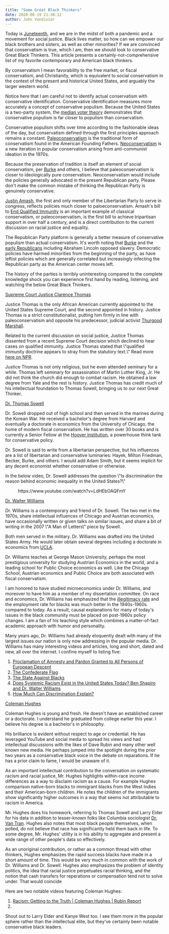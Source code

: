 ```yaml
---
title: "Some Great Black Thinkers"
date: 2020-06-19 21:38:12
author: John Vandivier
---
```




<!-- wp:paragraph -->
<p>Today is <a href=\"https://en.wikipedia.org/w/index.php?title=Juneteenth&amp;oldid=963368248\">Juneteenth</a>, and we are in the midst of both a pandemic and a movement for social justice. Black lives matter, so how can we empower our black brothers and sisters, as well as other minorities? If we are convinced that conservatism is true, which I am, then we should look to conservative Great Black Thinkers. This article presents a certainly-not-comprehensive list of my favorite contemporary and American black thinkers.</p>
<!-- /wp:paragraph -->

<!-- wp:paragraph -->
<p>By conservatism I mean favorability to the free market, or fiscal conservatism, and Christianity, which is equivalent to social conservatism in the context of the present and historical United States, and arguably the larger western world.</p>
<!-- /wp:paragraph -->

<!-- wp:paragraph -->
<p>Notice here that I am careful not to identify actual conservatism with conservative identification. Conservative identification measures more accurately a concept of conservative populism. Because the United States is a two-party system, the <a href=\"https://en.wikipedia.org/w/index.php?title=Median_voter_theorem&amp;oldid=950251243\">median voter theory</a> demonstrates that conservative populism is far closer to populism than conservatism.</p>
<!-- /wp:paragraph -->

<!-- wp:paragraph -->
<p>Conservative populism shifts over time according to the fashionable ideas of the day, but conservatism defined through the first principles approach remains a constant. <a href=\"https://en.wikipedia.org/w/index.php?title=Paleoconservatism&amp;oldid=963188306\">Paleoconservatism</a> is the traditional form of conservatism found in the American Founding Fathers. <a href=\"https://en.wikipedia.org/w/index.php?title=Neoconservatism&amp;oldid=962155416\">Neoconservatism</a> is a new iteration in popular conservatism arising from anti-communist ideation in the 1970s.</p>
<!-- /wp:paragraph -->

<!-- wp:paragraph -->
<p>Because the preservation of tradition is itself an element of social conservatism, per <a href=\"https://en.wikipedia.org/w/index.php?title=Edmund_Burke&amp;oldid=963156201\">Burke</a> and others, I believe that paleoconservatism is closer to ideologically pure conservatism. Neoconservatism would include the policies generally advocated in the present Republican party. Please don't make the common mistake of thinking the Republican Party is genuinely conservative.</p>
<!-- /wp:paragraph -->

<!-- wp:paragraph -->
<p><a href=\"https://en.wikipedia.org/w/index.php?title=Justin_Amash&amp;oldid=963164873#Libertarian_(2020%E2%80%93present)\">Justin Amash</a>, the first and only member of the Libertarian Party to serve in congress, reflects policies much closer to paloeconservatism. Amash's bill to <a href=\"https://en.wikipedia.org/w/index.php?title=Ending_Qualified_Immunity_Act&amp;oldid=963164646\">End Qualified Immunity</a> is an important example of classical conservatism, or paleoconservatism, is the first bill to achieve tripartisan support in over half a century, and is a direct contribution to the current discussion on racial justice and equality.</p>
<!-- /wp:paragraph -->

<!-- wp:paragraph -->
<p>The Republican Party platform is generally a better measure of conservative populism than actual conservatism. It's worth noting that <a href=\"https://en.wikipedia.org/w/index.php?title=Edmund_Burke&amp;oldid=963156201#Conservative_Opposition_to_the_slave_trade\">Burke</a> and the <a href=\"https://en.wikipedia.org/w/index.php?title=African_Americans_in_the_United_States_Congress&amp;oldid=962327728\">early Republicans</a> including Abraham Lincoln opposed slavery. Democratic policies have harmed minorities from the beginning of the party, as have leftist policies which are generally correlated but increasingly infecting the Republican party as the American center moves left.</p>
<!-- /wp:paragraph -->

<!-- wp:paragraph -->
<p>The history of the parties is terribly uninteresting compared to the complete knowledge shock you can experience first hand by reading, listening, and watching the below Great Black Thinkers.</p>
<!-- /wp:paragraph -->

<!-- wp:paragraph -->
<p><a href=\"https://en.wikipedia.org/w/index.php?title=Clarence_Thomas&amp;oldid=963143241\">Supreme Court Justice Clarence Thomas</a> </p>
<!-- /wp:paragraph -->

<!-- wp:paragraph -->
<p>Justice Thomas is the only African American currently appointed to the United States Supreme Court, and the second appointed in history. Justice Thomas is a strict constitutionalist, putting him firmly in line with paleoconservatism and opposite his predecessor, judicial activist <a href=\"https://en.wikipedia.org/w/index.php?title=Thurgood_Marshall&amp;oldid=962182989\">Thurgood Marshall</a>.</p>
<!-- /wp:paragraph -->

<!-- wp:paragraph -->
<p>Related to the current discussion on social justice, Justice Thomas dissented from a recent Supreme Court decision which declined to hear cases on qualified immunity. Justice Thomas stated that \"qualified immunity doctrine appears to stray from the statutory text.\" Read more <a href=\"https://www.npr.org/2020/06/15/876853817/supreme-court-will-not-re-examine-doctrine-that-shields-police-in-misconduct-sui\">here on NPR</a>.</p>
<!-- /wp:paragraph -->

<!-- wp:paragraph -->
<p>Justice Thomas is not only religious, but he even attended seminary for a while. Thomas left seminary for assassination of Martin Luther King, Jr. He did not think the church did enough to combat racism. He obtained a law degree from Yale and the rest is history. Justice Thomas has credit much of his intellectual foundation to Thomas Sowell, bringing us to our next Great Thinker.</p>
<!-- /wp:paragraph -->

<!-- wp:paragraph -->
<p><a href=\"https://en.wikipedia.org/w/index.php?title=Thomas_Sowell&amp;oldid=962960541\">Dr. Thomas Sowell</a></p>
<!-- /wp:paragraph -->

<!-- wp:paragraph -->
<p>Dr. Sowell dropped out of high school and then served in the marines during the Korean War. He received a bachelor's degree from Harvard and eventually a doctorate in economics from the University of Chicago, the home of modern fiscal conservatism. He has written over 30 books and is currently a Senior Fellow at the <a href=\"https://en.wikipedia.org/w/index.php?title=Hoover_Institution&amp;oldid=962902568\">Hoover Institution</a>, a powerhouse think tank for conservative policy.</p>
<!-- /wp:paragraph -->

<!-- wp:paragraph -->
<p>Dr. Sowell is said to write from a libertarian perspective, but his influences are a list of libertarian and conservative luminaries: Hayek, Milton Friedman, Becker, Burke, and others. I would add Adam Smith, but it seems implicit for any decent economist whether conservative or otherwise.</p>
<!-- /wp:paragraph -->

<!-- wp:paragraph -->
<p>In the below video, Dr. Sowell addresses the question \"Is discrimination the reason behind economic inequality in the United States?\"</p>
<!-- /wp:paragraph -->

<!-- wp:core-embed/youtube {\"url\":\"https://www.youtube.com/watch?v=LdHEbOAQFmY\",\"type\":\"video\",\"providerNameSlug\":\"youtube\",\"className\":\"wp-embed-aspect-16-9 wp-has-aspect-ratio\"} -->
<figure class=\"wp-block-embed-youtube wp-block-embed is-type-video is-provider-youtube wp-embed-aspect-16-9 wp-has-aspect-ratio\"><div class=\"wp-block-embed__wrapper\">
https://www.youtube.com/watch?v=LdHEbOAQFmY
</div></figure>
<!-- /wp:core-embed/youtube -->

<!-- wp:paragraph -->
<p><a href=\"https://en.wikipedia.org/w/index.php?title=Walter_E._Williams&amp;oldid=963107906\">Dr. Walter Williams</a></p>
<!-- /wp:paragraph -->

<!-- wp:paragraph -->
<p>Dr. Williams is a contemporary and friend of Dr. Sowell. The two met in the 1970s, share intellectual influences of Chicago and Austrian economics, have occasionally written or given talks on similar issues, and share a bit of writing in the 2007 \"A Man of Letters\" piece by Sowell.</p>
<!-- /wp:paragraph -->

<!-- wp:paragraph -->
<p>Both men served in the military. Dr. Williams was drafted into the United States Army. He would later obtain several degrees including a doctorate in economics from <a href=\"https://en.wikipedia.org/w/index.php?title=University_of_California,_Los_Angeles&amp;oldid=963306545\">UCLA</a>.</p>
<!-- /wp:paragraph -->

<!-- wp:paragraph -->
<p>Dr. Williams teaches at George Mason University, perhaps the most prestigious university for studying Austrian Economics in the world, and a leading school for Public Choice economics as well. Like the Chicago School, Austrian economics and Public Choice are both associated with fiscal conservatism.</p>
<!-- /wp:paragraph -->

<!-- wp:paragraph -->
<p>I am honored to have studied microeconomics under Dr. Williams, and moreover to have him as a member of my dissertation committee. On race and economics, Dr. Williams has emphasized that the <a href=\"http://www.ceousa.org/issues/1354-percentage-of-births-to-unmarried-women\">illegitimacy rate</a> and the employment rate for blacks was much better in the 1940s-1960s compared to today. As a result, causal explanations for many of today's issues in the black community must be placed on post-1960s policy changes. I am a fan of his teaching style which combines a matter-of-fact academic approach with humor and personality.</p>
<!-- /wp:paragraph -->

<!-- wp:paragraph -->
<p>Many years ago, Dr. Williams had already eloquently dealt with many of the largest issues our nation is only now addressing in the popular media. Dr. Williams has many interesting videos and articles, long and short, dated and new, all over the internet. I confine myself to listing five:</p>
<!-- /wp:paragraph -->

<!-- wp:list {\"ordered\":true} -->
<ol><li><a href=\"http://walterewilliams.com/WalterWilliamsAmnestyProclamation.pdf\">Proclamation of Amnesty and Pardon Granted to All Persons of European Descent</a></li><li><a href=\"https://www.youtube.com/watch?v=Wq_serzVQbU&amp;t=119\">The Confederate Flag</a></li><li><a href=\"https://www.youtube.com/watch?v=85OIBOSJTwg\">The State Against Blacks</a></li><li><a href=\"https://www.youtube.com/watch?v=dmkg8GC1c64\">Does Systemic Racism Exist in the United States Today? Ben Shapiro and Dr. Walter Williams</a></li><li><a href=\"https://www.youtube.com/watch?v=KKgHc6bWqZ4\">How Much Can Discrimination Explain?</a></li></ol>
<!-- /wp:list -->

<!-- wp:paragraph -->
<p><a href=\"https://en.wikipedia.org/w/index.php?title=Coleman_Hughes&amp;oldid=962071924\">Coleman Hughes</a></p>
<!-- /wp:paragraph -->

<!-- wp:paragraph -->
<p>Coleman Hughes is young and fresh. He doesn't have an established career or a doctorate. I understand he graduated from college earlier this year. I believe his degree is a bachelor's in philosophy.</p>
<!-- /wp:paragraph -->

<!-- wp:paragraph -->
<p>His brilliance is evident without respect to age or credential. He has leveraged YouTube and social media to spread his views and had intellectual discussions with the likes of Dave Rubin and many other well known new media. He perhaps jumped into the spotlight during the prior two years as a conservative black voice in the debate on reparations. If he has a prior claim to fame, I would be unaware of it.</p>
<!-- /wp:paragraph -->

<!-- wp:paragraph -->
<p>As an important intellectual contribution to the conversation on systematic racism and racial justice, Mr. Hughes highlights within-race income differences as a way to disclaim racism as a cause. For example Hughes comparison native-born blacks to immigrant blacks from the West Indies and their American-born children. He notes the children of the immigrants show significantly higher outcomes in a way that seems not attributable to racism in America.</p>
<!-- /wp:paragraph -->

<!-- wp:paragraph -->
<p>Mr. Hughes does his homework, referring to Thomas Sowell and Larry Elder for his data in addition to lesser-known folks like Columbia sociologist <a href=\"https://sociology.columbia.edu/sites/default/files/content/Tran_CV_acc.pdf\">Dr. Van Tran</a>. Hughes also notes that most black people themselves, when polled, do not believe that race has significantly held them back in life. To some degree, Mr. Hughes' utility is in his ability to aggregate and present a wide range of other people's data so effectively.</p>
<!-- /wp:paragraph -->

<!-- wp:paragraph -->
<p>As an unoriginal contribution, or rather as a common thread with other thinkers, Hughes emphasizes the rapid success blacks have made in a short amount of time. This would be very much in common with the work of Dr. Williams and Dr. Sowell. Hughes also emphasizes the problem of identity politics, the idea that racial justice perpetuates racial thinking, and the notion that cash transfers for reperations or compensation tend not to solve under. That would coincide</p>
<!-- /wp:paragraph -->

<!-- wp:paragraph -->
<p>Here are two notable videos featuring Coleman Hughes:</p>
<!-- /wp:paragraph -->

<!-- wp:list {\"ordered\":true} -->
<ol><li><a href=\"http://youtube.com/watch?v=rdh8zPr_ZmI&amp;t=2080\">Racism: Getting to the Truth | Coleman Hughes | Rubin Report</a></li><li></li></ol>
<!-- /wp:list -->

<!-- wp:paragraph -->
<p>Shout out to Larry Elder and Kanye West too. I see them more in the popular sphere rather than the intellectual elite, but they've certainly been notable conservative black leaders.</p>
<!-- /wp:paragraph -->